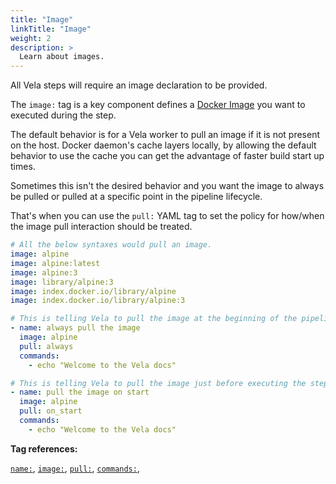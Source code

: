 ```yaml
---
title: "Image"
linkTitle: "Image"
weight: 2
description: >
  Learn about images.
---
```

All Vela steps will require an image declaration to be provided.

The `image:` tag is a key component defines a [Docker Image](https://docs.docker.com/engine/docker-overview/#images) you want to executed during the step.

The default behavior is for a Vela worker to pull an image if it is not present on the host. Docker daemon's cache layers locally, by allowing the default behavior to use the cache you can get the advantage of faster build start up times.

Sometimes this isn't the desired behavior and you want the image to always be pulled or pulled at a specific point in the pipeline lifecycle.

That's when you can use the `pull:` YAML tag to set the policy for how/when the image pull interaction should be treated.

<!-- section break -->

```yaml
# All the below syntaxes would pull an image.
image: alpine
image: alpine:latest
image: alpine:3
image: library/alpine:3
image: index.docker.io/library/alpine
image: index.docker.io/library/alpine:3
```

```yaml
# This is telling Vela to pull the image at the beginning of the pipeline always.
- name: always pull the image
  image: alpine
  pull: always
  commands:
    - echo "Welcome to the Vela docs"

# This is telling Vela to pull the image just before executing the step
- name: pull the image on start
  image: alpine
  pull: on_start
  commands:
    - echo "Welcome to the Vela docs"    
```

<!-- section break -->

**Tag references:**

[`name:`](/docs/reference/yaml/steps/#the-name-tag), [`image:`](/docs/reference/yaml/steps/#the-image-tag), [`pull:`](/docs/reference/yaml/steps/#the-commands-tag),  [`commands:`](/docs/reference/yaml/steps/#the-commands-tag), 
